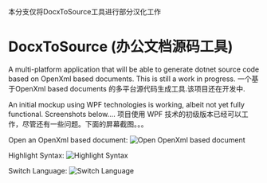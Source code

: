 本分支仅将DocxToSource工具进行部分汉化工作
# DocxToSource (办公文档源码工具)
A multi-platform application that will be able to generate dotnet source code based on OpenXml based documents.  This is still a work in progress.
一个基于OpenXml based documents 的多平台源代码生成工具.该项目还在开发中.

An initial mockup using WPF technologies is working, albeit not yet fully functional.  Screenshots below....
项目使用 WPF 技术的初级版本已经可以工作，尽管还有一些问题。下面的屏幕截图。。。

Open an OpenXml based document:
![Open OpenXml based document](https://github.com/rmboggs/DocxToSource/blob/master/Documentation/images/DocxToSourceIntro.gif)

Highlight Syntax:
![Highlight Syntax](https://github.com/rmboggs/DocxToSource/blob/master/Documentation/images/DocxToSourceSyntax.gif)

Switch Language:
![Switch Language](https://github.com/rmboggs/DocxToSource/blob/master/Documentation/images/DocxToSourceNewLang.gif)
